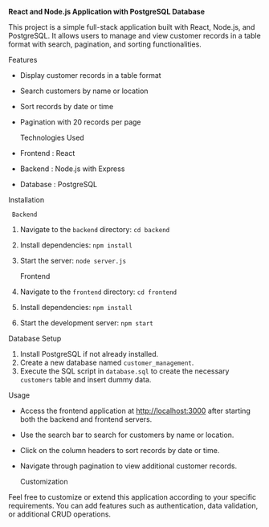 **React and Node.js Application with PostgreSQL Database**

This project is a simple full-stack application built with React, Node.js, and PostgreSQL. It allows users to manage and view customer records in a table format with search, pagination, and sorting functionalities.

  Features

- Display customer records in a table format
- Search customers by name or location
- Sort records by date or time
- Pagination with 20 records per page

  Technologies Used

-   Frontend  : React
-   Backend  : Node.js with Express
-   Database  : PostgreSQL

  Installation

     Backend

1. Navigate to the `backend` directory: `cd backend`
2. Install dependencies: `npm install`
3. Start the server: `node server.js`

     Frontend

1. Navigate to the `frontend` directory: `cd frontend`
2. Install dependencies: `npm install`
3. Start the development server: `npm start`

  Database Setup

1. Install PostgreSQL if not already installed.
2. Create a new database named `customer_management`.
3. Execute the SQL script in `database.sql` to create the necessary `customers` table and insert dummy data.

  Usage

- Access the frontend application at [http://localhost:3000](http://localhost:3000) after starting both the backend and frontend servers.
- Use the search bar to search for customers by name or location.
- Click on the column headers to sort records by date or time.
- Navigate through pagination to view additional customer records.

  Customization

Feel free to customize or extend this application according to your specific requirements. You can add features such as authentication, data validation, or additional CRUD operations.

